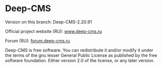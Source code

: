 Deep-CMS
========

Version on this branch: Deep-CMS-2.20.91


Official project website (RU): <a href="http://www.deep-cms.ru/">www.deep-cms.ru</a>

Forum (RU): <a href="http://forum.deep-cms.ru/">forum.deep-cms.ru</a>


Deep-CMS is free software. You can redistribute it and/or modify it under
the terms of the gnu lesser General Public License as published by the free
software foundation. Either version 2.0 of the license, or any later version.
